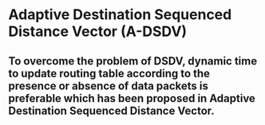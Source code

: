 # Adaptive Destination Sequenced Distance Vector (A-DSDV)

To overcome the problem of DSDV, dynamic time to update routing table according to the presence or absence of data packets is preferable which has been proposed in Adaptive Destination Sequenced Distance Vector.
---
